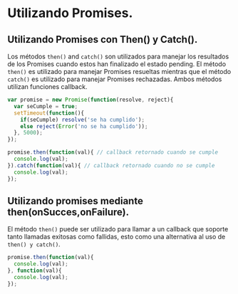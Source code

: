 # Utilizando Promises.

## Utilizando Promises con Then() y Catch().

Los métodos `then()` and `catch()` son utilizados para manejar los resultados de los Promises cuando estos han finalizado el estado pending. El método `then()` es utilizado para manejar Promises resueltas mientras que el método `catch()` es utilizado para manejar Promises rechazadas. Ambos métodos utilizan funciones callback.

```js
var promise = new Promise(function(resolve, reject){
  var seCumple = true;
  setTimeout(function(){
    if(seCumple) resolve('se ha cumplido');
    else reject(Error('no se ha cumplido'));
  }, 5000);
});

promise.then(function(val){ // callback retornado cuando se cumple
  console.log(val);
}).catch(function(val){ // callback retornado cuando no se cumple
  console.log(val);
});
```

## Utilizando promises mediante then(onSucces,onFailure).

El método `then()` puede ser utilizado para llamar a un callback que soporte tanto llamadas exitosas como fallidas, esto como una alternativa al uso de `then() y catch()`.

```js
promise.then(function(val){
  console.log(val);
}, function(val){
  console.log(val);
});
```
